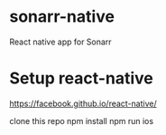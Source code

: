 # sonarr-native
React native app for Sonarr


# Setup react-native
https://facebook.github.io/react-native/

clone this repo
npm install
npm run ios
